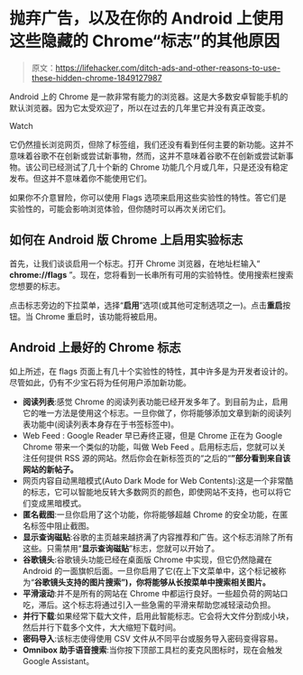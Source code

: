 # 抛弃广告，以及在你的 Android 上使用这些隐藏的 Chrome“标志”的其他原因

> 原文：<https://lifehacker.com/ditch-ads-and-other-reasons-to-use-these-hidden-chrome-1849127987>

Android 上的 Chrome 是一款非常有能力的浏览器。这是大多数安卓智能手机的默认浏览器。因为它太受欢迎了，所以在过去的几年里它并没有真正改变。

Watch

它仍然擅长浏览网页，但除了标签组，我们还没有看到任何主要的新功能。这并不意味着谷歌不在创新或尝试新事物，然而，这并不意味着谷歌不在创新或尝试新事物。该公司已经测试了几十个新的 Chrome 功能几个月或几年，只是还没有稳定发布。但这并不意味着你不能使用它们。

如果你不介意冒险，你可以使用 Flags 选项来启用这些实验性的特性。答它们是实验性的，可能会影响浏览体验，但你随时可以再次关闭它们。

## 如何在 Android 版 Chrome 上启用实验标志

首先，让我们谈谈启用一个标志。打开 Chrome 浏览器，在地址栏输入“ **chrome://flags** ”。现在，您将看到一长串所有可用的实验特性。使用搜索栏搜索您想要的标志。

点击标志旁边的下拉菜单，选择“**启用**”选项(或其他可定制选项之一)。点击**重启**按钮。当 Chrome 重启时，该功能将被启用。

## Android 上最好的 Chrome 标志

如上所述，在 flags 页面上有几十个实验性的特性，其中许多是为开发者设计的。尽管如此，仍有不少宝石将为任何用户添加新功能。

*   **阅读列表**:感觉 Chrome 的阅读列表功能已经开发多年了。到目前为止，启用它的唯一方法是使用这个标志。一旦你做了，你将能够添加文章到新的阅读列表功能中(阅读列表本身存在于书签标签中)。
*   Web Feed : Google Reader 早已寿终正寝，但是 Chrome 正在为 Google Chrome 带来一个类似的功能，叫做 Web Feed 。启用标志后，您就可以关注任何提供 RSS 源的网站。然后你会在新标签页的“之后的“**”部分看到来自该网站的新帖子。**
*   网页内容自动黑暗模式(Auto Dark Mode for Web Contents):这是一个非常酷的标志，它可以智能地反转大多数网页的颜色，即使网站不支持，也可以将它们变成黑暗模式。
*   **匿名截图**:一旦你启用了这个功能，你将能够超越 Chrome 的安全功能，在匿名标签中阻止截图。
*   **显示查询磁贴**:谷歌的主页越来越挤满了内容推荐和广告。这个标志消除了所有这些。只需禁用“**显示查询磁贴**”标志，您就可以开始了。
*   **谷歌镜头**:谷歌镜头功能已经在桌面版 Chrome 中实现，但它仍然隐藏在 Android 的一面旗帜后面。一旦你启用了它(在上下文菜单中，这个标记被称为“**谷歌镜头支持的图片搜索”)，你将能够从长按菜单中搜索相关图片。**
*   **平滑滚动**:并不是所有的网站在 Chrome 中都运行良好。一些超负荷的网站口吃，滞后。这个标志将通过引入一些急需的平滑来帮助您减轻滚动负担。
*   **并行下载**:如果经常下载大文件，启用此智能标志。它会将大文件分割成小块，然后并行下载多个文件，大大缩短下载时间。
*   **密码导入**:该标志使得使用 CSV 文件从不同平台或服务导入密码变得容易。
*   **Omnibox 助手语音搜索**:当你按下顶部工具栏的麦克风图标时，现在会触发 Google Assistant。